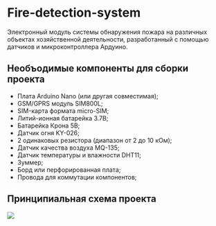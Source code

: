 # Fire-detection-system
Электронный модуль системы обнаружения пожара на различных объектах хозяйственной деятельности, разработанный с помощью датчиков и микроконтроллера Ардуино.

## Необъодимые компоненты для сборки проекта
- Плата Arduino Nano (или другая совместимая);
- GSM/GPRS модуль SIM800L;
- SIM-карта формата micro-SIM;
- Литий-ионная батарейка 3.7В;
- Батарейка Крона 5В;
- Датчик огня KY-026;
- 2 одинаковых резистора (диапазон от 2 до 10 кОм);
- Датчик качества воздуха MQ-135;
- Датчик температуры и влажности DHT11;
- Зуммер;
- Борд или перфорированная плата;
- Провода для коммутации компонентов;

## Принципиальная схема проекта
![](https://disk.yandex.ru/i/VY6u2yCOsFCdvw)

